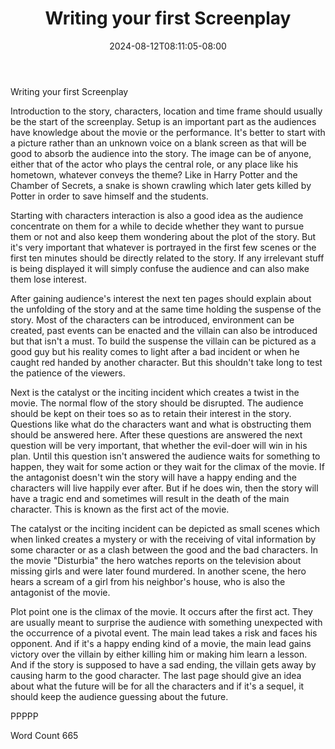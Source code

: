 ﻿---
title: "Writing your first Screenplay"
date: 2024-08-12T08:11:05-08:00
description: "TXT Tips for Web Success"
featured_image: "/images/TXT.jpg"
tags: ["TXT"]
---

Writing your first Screenplay

Introduction to the story, characters, location and time frame should usually be the start of the screenplay. Setup is an important part as the audiences have knowledge about the movie or the performance. It's better to start with a picture rather than an unknown voice on a blank screen as that will be good to absorb the audience into the story. The image can be of anyone, either that of the actor who plays the central role, or any place like his hometown, whatever conveys the theme? Like in Harry Potter and the Chamber of Secrets, a snake is shown crawling which later gets killed by Potter in order to save himself and the students. 

Starting with characters interaction is also a good idea as the audience concentrate on them for a while to decide whether they want to pursue them or not and also keep them wondering about the plot of the story. But it's very important that whatever is portrayed in the first few scenes or the first ten minutes should be directly related to the story. If any irrelevant stuff is being displayed it will simply confuse the audience and can also make them lose interest.

After gaining audience's interest the next ten pages should explain about the unfolding of the story and at the same time holding the suspense of the story. Most of the characters can be introduced, environment can be created, past events can be enacted and the villain can also be introduced but that isn't a must. To build the suspense the villain can be pictured as a good guy but his reality comes to light after a bad incident or when he caught red handed by another character. But this shouldn't take long to test the patience of the viewers.

Next is the catalyst or the inciting incident which creates a twist in the movie. The normal flow of the story should be disrupted. The audience should be kept on their toes so as to retain their interest in the story. Questions like what do the characters want and what is obstructing them should be answered here.  After these questions are answered the next question will be very important, that whether the evil-doer will win in his plan. Until this question isn't answered the audience waits for something to happen, they wait for some action or they wait for the climax of the movie. If the antagonist doesn't win the story will have a happy ending and the characters will live happily ever after. But if he does win, then the story will have a tragic end and sometimes will result in the death of the main character. This is known as the first act of the movie.  

The catalyst or the inciting incident can be depicted as small scenes which when linked creates a mystery or with the receiving of vital information by some character or as a clash between the good and the bad characters. In the movie "Disturbia" the hero watches reports on the television about missing girls and were later found murdered. In another scene, the hero hears a scream of a girl from his neighbor's house, who is also the antagonist of the movie. 

Plot point one is the climax of the movie. It occurs after the first act. They are usually meant to surprise the audience with something unexpected with the occurrence of a pivotal event.  The main lead takes a risk and faces his opponent. And if it's a happy ending kind of a movie, the main lead gains victory over the villain by either killing him or making him learn a lesson. And if the story is supposed to have a sad ending, the villain gets away by causing harm to the good character. The last page should give an idea about what the future will be for all the characters and if it's a sequel, it should keep the audience guessing about the future.

PPPPP

Word Count 665

